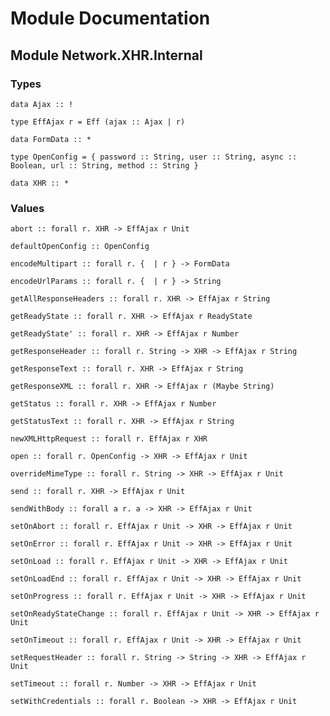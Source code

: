 # Module Documentation

## Module Network.XHR.Internal

### Types

    data Ajax :: !

    type EffAjax r = Eff (ajax :: Ajax | r)

    data FormData :: *

    type OpenConfig = { password :: String, user :: String, async :: Boolean, url :: String, method :: String }

    data XHR :: *


### Values

    abort :: forall r. XHR -> EffAjax r Unit

    defaultOpenConfig :: OpenConfig

    encodeMultipart :: forall r. {  | r } -> FormData

    encodeUrlParams :: forall r. {  | r } -> String

    getAllResponseHeaders :: forall r. XHR -> EffAjax r String

    getReadyState :: forall r. XHR -> EffAjax r ReadyState

    getReadyState' :: forall r. XHR -> EffAjax r Number

    getResponseHeader :: forall r. String -> XHR -> EffAjax r String

    getResponseText :: forall r. XHR -> EffAjax r String

    getResponseXML :: forall r. XHR -> EffAjax r (Maybe String)

    getStatus :: forall r. XHR -> EffAjax r Number

    getStatusText :: forall r. XHR -> EffAjax r String

    newXMLHttpRequest :: forall r. EffAjax r XHR

    open :: forall r. OpenConfig -> XHR -> EffAjax r Unit

    overrideMimeType :: forall r. String -> XHR -> EffAjax r Unit

    send :: forall r. XHR -> EffAjax r Unit

    sendWithBody :: forall a r. a -> XHR -> EffAjax r Unit

    setOnAbort :: forall r. EffAjax r Unit -> XHR -> EffAjax r Unit

    setOnError :: forall r. EffAjax r Unit -> XHR -> EffAjax r Unit

    setOnLoad :: forall r. EffAjax r Unit -> XHR -> EffAjax r Unit

    setOnLoadEnd :: forall r. EffAjax r Unit -> XHR -> EffAjax r Unit

    setOnProgress :: forall r. EffAjax r Unit -> XHR -> EffAjax r Unit

    setOnReadyStateChange :: forall r. EffAjax r Unit -> XHR -> EffAjax r Unit

    setOnTimeout :: forall r. EffAjax r Unit -> XHR -> EffAjax r Unit

    setRequestHeader :: forall r. String -> String -> XHR -> EffAjax r Unit

    setTimeout :: forall r. Number -> XHR -> EffAjax r Unit

    setWithCredentials :: forall r. Boolean -> XHR -> EffAjax r Unit



